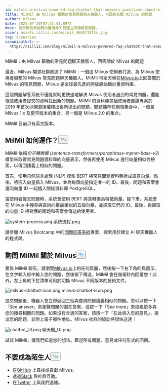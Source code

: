 ```yaml
---
id: milmil-a-milvus-powered-faq-chatbot-that-answers-questions-about-milvus.md
title: MilMil 由 Milvus 驅動的常見問題聊天機器人，可回答有關 Milvus 的問題
author: milvus
date: 2021-07-20T07:21:43.897Z
desc: 使用開放原始碼向量搜尋工具建立問題解答服務。
cover: assets.zilliz.com/milmil_4600f33f1c.jpg
tag: Scenarios
canonicalUrl: >-
  https://zilliz.com/blog/milmil-a-milvus-powered-faq-chatbot-that-answers-questions-about-milvus
---
```

<custom-h1>MilMil：由 Milvus 驅動的常見問題聊天機器人，回答關於 Milvus 的問題</custom-h1><p>最近，Milvus 開源社群創造了 MilMil - 一個由 Milvus 使用者打造、為 Milvus 使用者服務的 Milvus 常見問題聊天機器人。MilMil 可全天候在<a href="https://milvus.io/">Milvus.io</a>上回答關於 Milvus 的常見問題，Milvus 是全球最先進的開放原始碼向量資料庫。</p>
<p>這個問題解答系統不僅能幫助更快速地解決 Milvus 使用者遇到的常見問題，還能根據使用者提交的資料找出新的問題。MilMil 的資料庫包括使用者自該專案於 2019 年首次以開源授權釋出後所提出的問題。問題儲存在兩個集合中，一個是 Milvus 1.x 及更早版本的集合，另一個是 Milvus 2.0 的集合。</p>
<p>MilMil 目前只有英文版本。</p>
<h2 id="How-does-MilMil-work" class="common-anchor-header">MilMil 如何運作？<button data-href="#How-does-MilMil-work" class="anchor-icon" translate="no">
      <svg translate="no"
        aria-hidden="true"
        focusable="false"
        height="20"
        version="1.1"
        viewBox="0 0 16 16"
        width="16"
      >
        <path
          fill="#0092E4"
          fill-rule="evenodd"
          d="M4 9h1v1H4c-1.5 0-3-1.69-3-3.5S2.55 3 4 3h4c1.45 0 3 1.69 3 3.5 0 1.41-.91 2.72-2 3.25V8.59c.58-.45 1-1.27 1-2.09C10 5.22 8.98 4 8 4H4c-.98 0-2 1.22-2 2.5S3 9 4 9zm9-3h-1v1h1c1 0 2 1.22 2 2.5S13.98 12 13 12H9c-.98 0-2-1.22-2-2.5 0-.83.42-1.64 1-2.09V6.25c-1.09.53-2 1.84-2 3.25C6 11.31 7.55 13 9 13h4c1.45 0 3-1.69 3-3.5S14.5 6 13 6z"
        ></path>
      </svg>
    </button></h2><p>MilMil 依賴<em>句子轉換器 (sentence-transformers/paraphrase-mpnet-base-v2)</em>模型來取得常見問題資料庫的向量表示，然後再使用 Milvus 進行向量相似性檢索，以傳回語義上相似的問題。</p>
<p>首先，使用自然語言處理 (NLP) 模型 BERT 將常見問題資料轉換成語意向量。然後，將嵌入向量插入 Milvus，並為每個向量指定唯一的 ID。最後，問題和答案會連同向量 ID 一起插入關係資料庫 PostgreSQL。</p>
<p>當使用者提交問題時，系統會使用 BERT 將其轉換為特徵向量。接下來，系統會在 Milvus 中搜尋與查詢向量最相似的五個向量，並擷取它們的 ID。最後，與擷取的向量 ID 相對應的問題和答案會傳送給使用者。</p>
<p>
  
   <span class="img-wrapper"> <img translate="no" src="https://assets.zilliz.com/system_process_dca67a80a6.png" alt="system-process.png" class="doc-image" id="system-process.png" />
   </span> <span class="img-wrapper"> <span>系統流程.png</span> </span></p>
<p>請參閱 Milvus Bootcamp 中的<a href="https://github.com/milvus-io/bootcamp/tree/master/solutions/question_answering_system">問題回答系統</a>專案，探索用於建立 AI 聊天機器人的程式碼。</p>
<h2 id="Ask-MilMil-about-Milvus" class="common-anchor-header">詢問 MilMil 關於 Milvus<button data-href="#Ask-MilMil-about-Milvus" class="anchor-icon" translate="no">
      <svg translate="no"
        aria-hidden="true"
        focusable="false"
        height="20"
        version="1.1"
        viewBox="0 0 16 16"
        width="16"
      >
        <path
          fill="#0092E4"
          fill-rule="evenodd"
          d="M4 9h1v1H4c-1.5 0-3-1.69-3-3.5S2.55 3 4 3h4c1.45 0 3 1.69 3 3.5 0 1.41-.91 2.72-2 3.25V8.59c.58-.45 1-1.27 1-2.09C10 5.22 8.98 4 8 4H4c-.98 0-2 1.22-2 2.5S3 9 4 9zm9-3h-1v1h1c1 0 2 1.22 2 2.5S13.98 12 13 12H9c-.98 0-2-1.22-2-2.5 0-.83.42-1.64 1-2.09V6.25c-1.09.53-2 1.84-2 3.25C6 11.31 7.55 13 9 13h4c1.45 0 3-1.69 3-3.5S14.5 6 13 6z"
        ></path>
      </svg>
    </button></h2><p>要與 MilMil 聊天，請瀏覽<a href="https://milvus.io/">Milvus.io</a>上的任何頁面，然後按一下右下角的鳥圖示。在文字輸入框中輸入您的問題，然後按下傳送。MilMil 會在幾毫秒內回覆您！此外，左上角的下拉清單可用於切換 Milvus 不同版本的技術文件。</p>
<p>
  
   <span class="img-wrapper"> <img translate="no" src="https://assets.zilliz.com/milvus_chatbot_icon_f3c25708ca.png" alt="milvus-chatbot-icon.png" class="doc-image" id="milvus-chatbot-icon.png" />
   </span> <span class="img-wrapper"> <span>milvus-chatbot-icon.png</span> </span></p>
<p>提交問題後，機器人會立即返回三個與查詢問題語義相似的問題。您可以按一下「See answer」來瀏覽問題的潛在答案，或按一下「See more」來檢視更多與您的搜尋相關的問題。如果沒有合適的答案，請按一下「在此填入您的意見」，提出您的問題，並附上電子郵件地址。Milvus 社群的協助將很快送達！</p>
<p>
  
   <span class="img-wrapper"> <img translate="no" src="https://assets.zilliz.com/chatbot_UI_0f4a7655d4.png" alt="chatbot_UI.png" class="doc-image" id="chatbot_ui.png" />
   </span> <span class="img-wrapper"> <span>聊天機_UI.png</span> </span></p>
<p>試試 MilMil，讓我們知道您的想法。歡迎所有問題、意見或任何形式的回饋。</p>
<h2 id="Dont-be-a-stranger" class="common-anchor-header">不要成為陌生人<button data-href="#Dont-be-a-stranger" class="anchor-icon" translate="no">
      <svg translate="no"
        aria-hidden="true"
        focusable="false"
        height="20"
        version="1.1"
        viewBox="0 0 16 16"
        width="16"
      >
        <path
          fill="#0092E4"
          fill-rule="evenodd"
          d="M4 9h1v1H4c-1.5 0-3-1.69-3-3.5S2.55 3 4 3h4c1.45 0 3 1.69 3 3.5 0 1.41-.91 2.72-2 3.25V8.59c.58-.45 1-1.27 1-2.09C10 5.22 8.98 4 8 4H4c-.98 0-2 1.22-2 2.5S3 9 4 9zm9-3h-1v1h1c1 0 2 1.22 2 2.5S13.98 12 13 12H9c-.98 0-2-1.22-2-2.5 0-.83.42-1.64 1-2.09V6.25c-1.09.53-2 1.84-2 3.25C6 11.31 7.55 13 9 13h4c1.45 0 3-1.69 3-3.5S14.5 6 13 6z"
        ></path>
      </svg>
    </button></h2><ul>
<li>在<a href="https://github.com/milvus-io/milvus/">GitHub</a> 上尋找或貢獻 Milvus。</li>
<li>透過<a href="https://join.slack.com/t/milvusio/shared_invite/zt-e0u4qu3k-bI2GDNys3ZqX1YCJ9OM~GQ">Slack</a> 與社群互動。</li>
<li>在<a href="https://twitter.com/milvusio">Twitter</a> 上與我們連線。</li>
</ul>
